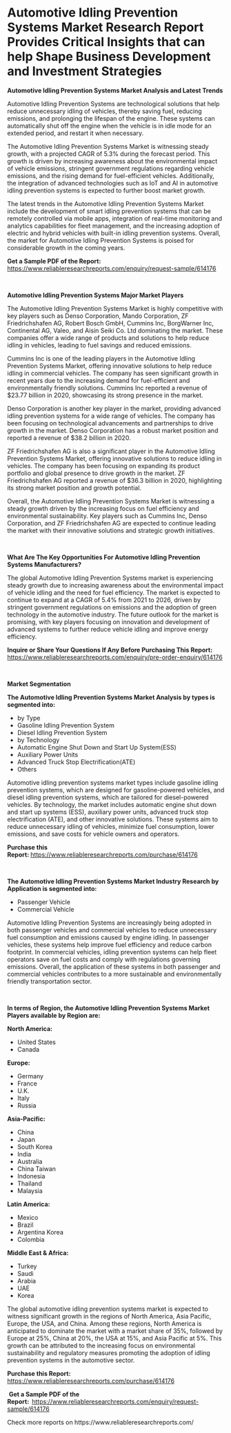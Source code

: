 <p><h1>Automotive Idling Prevention Systems Market Research Report Provides Critical Insights that can help Shape Business Development and Investment Strategies</h1></p><p><strong>Automotive Idling Prevention Systems Market Analysis and Latest Trends</strong></p>
<p><p>Automotive Idling Prevention Systems are technological solutions that help reduce unnecessary idling of vehicles, thereby saving fuel, reducing emissions, and prolonging the lifespan of the engine. These systems can automatically shut off the engine when the vehicle is in idle mode for an extended period, and restart it when necessary.</p><p>The Automotive Idling Prevention Systems Market is witnessing steady growth, with a projected CAGR of 5.3% during the forecast period. This growth is driven by increasing awareness about the environmental impact of vehicle emissions, stringent government regulations regarding vehicle emissions, and the rising demand for fuel-efficient vehicles. Additionally, the integration of advanced technologies such as IoT and AI in automotive idling prevention systems is expected to further boost market growth.</p><p>The latest trends in the Automotive Idling Prevention Systems Market include the development of smart idling prevention systems that can be remotely controlled via mobile apps, integration of real-time monitoring and analytics capabilities for fleet management, and the increasing adoption of electric and hybrid vehicles with built-in idling prevention systems. Overall, the market for Automotive Idling Prevention Systems is poised for considerable growth in the coming years.</p></p>
<p><strong>Get a Sample PDF of the Report:&nbsp;</strong> <a href="https://www.reliableresearchreports.com/enquiry/request-sample/614176">https://www.reliableresearchreports.com/enquiry/request-sample/614176</a></p>
<p>&nbsp;</p>
<p><strong>Automotive Idling Prevention Systems Major Market Players</strong></p>
<p><p>The Automotive Idling Prevention Systems Market is highly competitive with key players such as Denso Corporation, Mando Corporation, ZF Friedrichshafen AG, Robert Bosch GmbH, Cummins Inc, BorgWarner Inc, Continental AG, Valeo, and Aisin Seiki Co. Ltd dominating the market. These companies offer a wide range of products and solutions to help reduce idling in vehicles, leading to fuel savings and reduced emissions. </p><p>Cummins Inc is one of the leading players in the Automotive Idling Prevention Systems Market, offering innovative solutions to help reduce idling in commercial vehicles. The company has seen significant growth in recent years due to the increasing demand for fuel-efficient and environmentally friendly solutions. Cummins Inc reported a revenue of $23.77 billion in 2020, showcasing its strong presence in the market.</p><p>Denso Corporation is another key player in the market, providing advanced idling prevention systems for a wide range of vehicles. The company has been focusing on technological advancements and partnerships to drive growth in the market. Denso Corporation has a robust market position and reported a revenue of $38.2 billion in 2020.</p><p>ZF Friedrichshafen AG is also a significant player in the Automotive Idling Prevention Systems Market, offering innovative solutions to reduce idling in vehicles. The company has been focusing on expanding its product portfolio and global presence to drive growth in the market. ZF Friedrichshafen AG reported a revenue of $36.3 billion in 2020, highlighting its strong market position and growth potential.</p><p>Overall, the Automotive Idling Prevention Systems Market is witnessing a steady growth driven by the increasing focus on fuel efficiency and environmental sustainability. Key players such as Cummins Inc, Denso Corporation, and ZF Friedrichshafen AG are expected to continue leading the market with their innovative solutions and strategic growth initiatives.</p></p>
<p>&nbsp;</p>
<p><strong>What Are The Key Opportunities For Automotive Idling Prevention Systems Manufacturers?</strong></p>
<p><p>The global Automotive Idling Prevention Systems market is experiencing steady growth due to increasing awareness about the environmental impact of vehicle idling and the need for fuel efficiency. The market is expected to continue to expand at a CAGR of 5.4% from 2021 to 2026, driven by stringent government regulations on emissions and the adoption of green technology in the automotive industry. The future outlook for the market is promising, with key players focusing on innovation and development of advanced systems to further reduce vehicle idling and improve energy efficiency.</p></p>
<p><strong>Inquire or Share Your Questions If Any Before Purchasing This Report:</strong> <a href="https://www.reliableresearchreports.com/enquiry/pre-order-enquiry/614176">https://www.reliableresearchreports.com/enquiry/pre-order-enquiry/614176</a></p>
<p>&nbsp;</p>
<p><strong>Market Segmentation</strong></p>
<p><strong>The Automotive Idling Prevention Systems Market Analysis by types is segmented into:</strong></p>
<p><ul><li>by Type</li><li>Gasoline Idling Prevention System</li><li>Diesel Idling Prevention System</li><li>by Technology</li><li>Automatic Engine Shut Down and Start Up System(ESS)</li><li>Auxiliary Power Units</li><li>Advanced Truck Stop Electrification(ATE)</li><li>Others</li></ul></p>
<p><p>Automotive idling prevention systems market types include gasoline idling prevention systems, which are designed for gasoline-powered vehicles, and diesel idling prevention systems, which are tailored for diesel-powered vehicles. By technology, the market includes automatic engine shut down and start up systems (ESS), auxiliary power units, advanced truck stop electrification (ATE), and other innovative solutions. These systems aim to reduce unnecessary idling of vehicles, minimize fuel consumption, lower emissions, and save costs for vehicle owners and operators.</p></p>
<p><strong>Purchase this Report:&nbsp;</strong><a href="https://www.reliableresearchreports.com/purchase/614176">https://www.reliableresearchreports.com/purchase/614176</a></p>
<p>&nbsp;</p>
<p><strong>The Automotive Idling Prevention Systems Market Industry Research by Application is segmented into:</strong></p>
<p><ul><li>Passenger Vehicle</li><li>Commercial Vehicle</li></ul></p>
<p><p>Automotive Idling Prevention Systems are increasingly being adopted in both passenger vehicles and commercial vehicles to reduce unnecessary fuel consumption and emissions caused by engine idling. In passenger vehicles, these systems help improve fuel efficiency and reduce carbon footprint. In commercial vehicles, idling prevention systems can help fleet operators save on fuel costs and comply with regulations governing emissions. Overall, the application of these systems in both passenger and commercial vehicles contributes to a more sustainable and environmentally friendly transportation sector.</p></p>
<p>&nbsp;</p>
<p><strong>In terms of Region, the Automotive Idling Prevention Systems Market Players available by Region are:</strong></p>
<p>
    <p> <strong> North America: </strong>
        <ul>
            <li>United States</li>
            <li>Canada</li>
        </ul>
        </p> 
    <p> <strong> Europe: </strong>
        <ul>
            <li>Germany</li>
            <li>France</li>
            <li>U.K.</li>
            <li>Italy</li>
            <li>Russia</li>
        </ul>
        </p> 
    <p> <strong> Asia-Pacific: </strong>
        <ul>
            <li>China</li>
            <li>Japan</li>
            <li>South Korea</li>
            <li>India</li>
            <li>Australia</li>
            <li>China Taiwan</li>
            <li>Indonesia</li>
            <li>Thailand</li>
            <li>Malaysia</li>
        </ul>
        </p> 
    <p> <strong> Latin America: </strong>
        <ul>
            <li>Mexico</li>
            <li>Brazil</li>
            <li>Argentina Korea</li>
            <li>Colombia</li>
        </ul>
        </p> 
    <p> <strong> Middle East & Africa: </strong>
        <ul>
            <li>Turkey</li>
            <li>Saudi</li>
            <li>Arabia</li>
            <li>UAE</li>
            <li>Korea</li>
        </ul>
    </p>
    </p>
<p><p>The global automotive idling prevention systems market is expected to witness significant growth in the regions of North America, Asia Pacific, Europe, the USA, and China. Among these regions, North America is anticipated to dominate the market with a market share of 35%, followed by Europe at 25%, China at 20%, the USA at 15%, and Asia Pacific at 5%. This growth can be attributed to the increasing focus on environmental sustainability and regulatory measures promoting the adoption of idling prevention systems in the automotive sector.</p></p>
<p><strong>Purchase this Report: </strong><a href="https://www.reliableresearchreports.com/purchase/614176">https://www.reliableresearchreports.com/purchase/614176</a></p>
<p>&nbsp;<strong>Get a Sample PDF of the Report:&nbsp;&nbsp;</strong><a href="https://www.reliableresearchreports.com/enquiry/request-sample/614176">https://www.reliableresearchreports.com/enquiry/request-sample/614176</a></p>
<p><strong></strong></p>
<p>Check more reports on https://www.reliableresearchreports.com/</p>